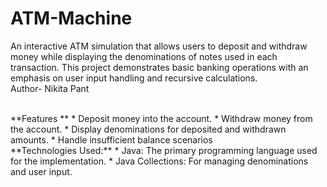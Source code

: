 # ATM-Machine
An interactive ATM simulation that allows users to deposit and withdraw money while displaying the denominations of notes used in each transaction. This project demonstrates basic banking operations with an emphasis on user input handling and recursive calculations.
<br>
Author- Nikita Pant

<br>
**Features **
* Deposit money into the account.
* Withdraw money from the account.
* Display denominations for deposited and withdrawn amounts.
* Handle insufficient balance scenarios
<br>
**Technologies Used:**
* Java: The primary programming language used for the implementation.
* Java Collections: For managing denominations and user input.
